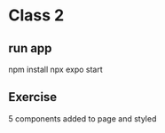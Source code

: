 # Class 2

## run app

npm install
npx expo start

## Exercise

5 components added to page and styled

